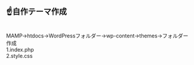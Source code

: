 ## :point_up:自作テーマ作成
<br>
MAMP→htdocs→WordPressフォルダー→wp-content→themes→フォルダー作成<br>
1.index.php<br>
2.style.css

